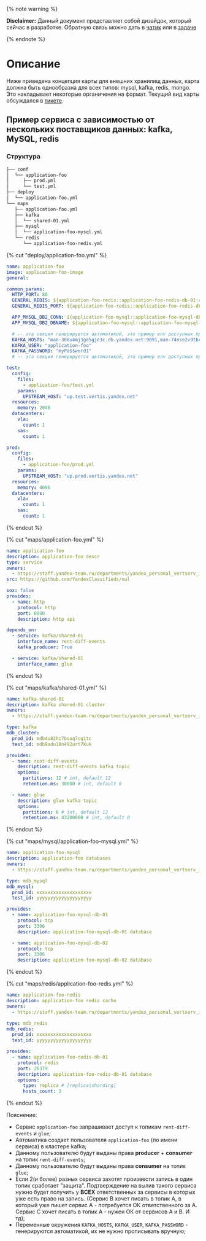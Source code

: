 {% note warning %}

**Disclaimer:** Данный документ представляет собой дизайдок, который сейчас в разработке. Обратную связь можно дать в [чатик](https://t.me/joinchat/AjIsiU18w7cXOX6Cmsjxwg) или в [задаче](https://st.yandex-team.ru/VERTISADMIN-27333)

{% endnote %}

# Описание

Ниже приведена концепция карты для внешних хранилищ данных, карта должна быть однообразна для всех типов: mysql, kafka, redis, mongo. Это накладывает некоторые органичения на формат.
Текущий вид карты обсуждался в [тикете](https://st.yandex-team.ru/VERTISADMIN-26596).

## Пример сервиса с зависимостью от нескольких поставщиков данных: kafka, MySQL, redis

### Структура

```txt
├── conf
│  └── application-foo
│     ├── prod.yml
│     └── test.yml
├── deploy
│  └── application-foo.yml
└── maps
   ├── application-foo.yml
   ├── kafka
   │  └── shared-01.yml
   ├── mysql
   │  └── application-foo-mysql.yml
   └── redis
      └── application-foo-redis.yml
```

{% cut "deploy/application-foo.yml" %}

```yaml
name: application-foo
image: application-foo-image
general:

common_params:
  HTTP_PORT: 80
  GENERAL_REDIS: ${application-foo-redis::application-foo-redis-db-01:conn_string}
  GENERAL_REDIS_PORT: ${application-foo-redis::application-foo-redis-db-01:port}

  APP_MYSQL_DB2_CONN: ${application-foo-mysql::application-foo-mysql-db-02:conn_string}
  APP_MYSQL_DB2_DBNAME: ${application-foo-mysql::application-foo-mysql-db-02:name}

  # -- эта секция генерируется автоматикой, это пример env доступных приложению внутри контейнера --
  KAFKA_HOSTS: "man-308u4mj3ge5gje3c.db.yandex.net:9091,man-74nse2v9tbcjgmdp.db.yandex.net:9091,..."
  KAFKA_USER: "application-foo"
  KAFKA_PASSWORD: "myPa$$word1"
  # -- эта секция генерируется автоматикой, это пример env доступных приложению внутри контейнера --

test:
  config:
    files:
      - application-foo/test.yml
    params:
      UPSTREAM_HOST: "up.test.vertis.yandex.net"
  resources:
    memory: 2048
  datacenters:
    vla:
      count: 1
    sas:
      count: 1

prod:
  config:
    files:
      - application-foo/prod.yml
    params:
      UPSTREAM_HOST: "up.prod.vertis.yandex.net"
  resources:
    memory: 4096
  datacenters:
    vla:
      count: 1
    sas:
      count: 1
```

{% endcut %}

{% cut "maps/application-foo.yml" %}

```yaml
name: application-foo
description: application-foo descr
type: service
owners:
  - https://staff.yandex-team.ru/departments/yandex_personal_vertserv_infra_mnt/
src: https://github.com/YandexClassifieds/nul

sox: false
provides:
  - name: http
    protocol: http
    port: 8080
    description: http api

depends_on:
  - service: kafka/shared-01
    interface_name: rent-diff-events
    kafka_producer: True

  - service: kafka/shared-01
    interface_name: glue
```

{% endcut %}

{% cut "maps/kafka/shared-01.yml" %}

```yaml
name: kafka-shared-01
description: kafka shared-01 cluster
owners:
  - https://staff.yandex-team.ru/departments/yandex_personal_vertserv_infra_mnt/

type: kafka
mdb_cluster:
  prod_id: mdb4u82hc7bsaq7cq1tc
  test_id: mdb9adu18n492urt7kuk

provides:
  - name: rent-diff-events
    description: rent-diff-events kafka topic
    options:
      partitions: 12 # int, default 12
      retention.ms: 30000 # int, default 0

  - name: glue
    description: glue kafka topic
    options:
      partitions: 8 # int, default 12
      retention.ms: 43200000 # int, default 0
```

{% endcut %}

{% cut "maps/mysql/application-foo-mysql.yml" %}

```yaml
name: application-foo-mysql
description: application-foo databases
owners:
  - https://staff.yandex-team.ru/departments/yandex_personal_vertserv_infra_mnt/

type: mdb_mysql
mdb_mysql:
  prod_id: xxxxxxxxxxxxxxxxxxxx
  test_id: yyyyyyyyyyyyyyyyyyyy

provides:
  - name: application-foo-mysql-db-01
    protocol: tcp
    port: 3306
    description: application-foo-mysql-db-01 database

  - name: application-foo-mysql-db-02
    protocol: tcp
    port: 3306
    description: application-foo-mysql-db-02 database
```

{% endcut %}

{% cut "maps/redis/application-foo-redis.yml" %}

```yaml
name: application-foo-redis
description: application-foo redis cache
owners:
  - https://staff.yandex-team.ru/departments/yandex_personal_vertserv_infra_mnt/

type: mdb_redis
mdb_redis:
  prod_id: xxxxxxxxxxxxxxxxxxxx
  test_id: yyyyyyyyyyyyyyyyyyyy

provides:
  - name: application-foo-redis-db-01
    protocol: redis
    port: 26379
    description: application-foo-redis-db-01 database
    options:
      type: replica # [replica|sharding]
      hosts_count: 3
```

{% endcut %}

Пояснение:

- Cервис `application-foo` запрашивает доступ к топикам `rent-diff-events` и `glue`;
- Автоматика создает пользователя `application-foo` (по имени сервиса) в кластере kafka;
- Данному пользователю будут выданы права **producer** + **consumer** на топик `rent-diff-events`;
- Данному пользователю будут выданы права **consumer** на топик `glue`;
- Если 2(и более) разных сервиса захотят произвести запись в один топик сработает "защита". Подтверждение на вылив такого сервиса нужно будет получить у **ВСЕХ** ответственных за сервисы в которых уже есть право на запись. (Сервис В хочет писать в топик А, в который уже пишет сервис А - потребуется ОК ответственного за А. Сервис С хочет писать в топик А - нужен ОК от сервисов А и В. И тд);
- Переменные окружения `KAFKA_HOSTS`, `KAFKA_USER`, `KAFKA_PASSWORD` - генерируются автоматикой, их не нужно прописывать вручную;
